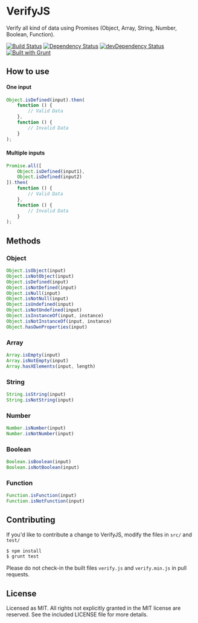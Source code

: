 # VerifyJS
Verify all kind of data using Promises (Object, Array, String, Number, Boolean, Function).

[![Build Status](https://travis-ci.org/yconoclast/verifyjs.svg)](https://travis-ci.org/yconoclast/verifyjs)
[![Dependency Status](https://david-dm.org/yconoclast/verifyjs.svg)](https://david-dm.org/yconoclast/verifjs)
[![devDependency Status](https://david-dm.org/yconoclast/verifyjs/dev-status.svg)](https://david-dm.org/yconoclast/erifyjs#info=devDependencies)
[![Built with Grunt](https://cdn.gruntjs.com/builtwith.png)](http://gruntjs.com/)

## How to use
#### One input
``` js
Object.isDefined(input).then(
    function () {
        // Valid Data
    },
    function () {
        // Invalid Data
    }
);
```

#### Multiple inputs
``` js
Promise.all([
    Object.isDefined(input1),
    Object.isDefined(input2)
]).then(
    function () {      
        // Valid Data
    },
    function () {
        // Invalid Data
    }
);
```
## Methods
### Object

``` js
Object.isObject(input)
Object.isNotObject(input)
Object.isDefined(input)
Object.isNotDefined(input)
Object.isNull(input)
Object.isNotNull(input)
Object.isUndefined(input)
Object.isNotUndefined(input)
Object.isInstanceOf(input, instance)
Object.isNotInstanceOf(input, instance)
Object.hasOwnProperties(input)
```

### Array

``` js
Array.isEmpty(input)
Array.isNotEmpty(input)
Array.hasXElements(input, length)
```

### String

``` js
String.isString(input)
String.isNotString(input)
```

### Number

``` js
Number.isNumber(input)
Number.isNotNumber(input)
```

### Boolean

``` js
Boolean.isBoolean(input)
Boolean.isNotBoolean(input)
```

### Function

``` js
Function.isFunction(input)
Function.isNotFunction(input)
```

## Contributing

If you'd like to contribute a change to VerifyJS, modify the files in `src/` and `test/`

``` sh
$ npm install
$ grunt test
```

Please do not check-in the built files `verify.js` and `verify.min.js` in pull requests.

## License
Licensed as MIT. All rights not explicitly granted in the MIT license are reserved. See the included LICENSE file for more details.
